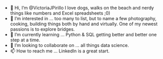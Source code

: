 - 👋 Hi, I’m @VictoriaJPirillo I love dogs, walks on the beach and nerdy things like numbers and Excel spreadsheets ;0)
- 👀 I’m interested in ... too many to list, but to name a few photography, cooking, building things both by hand and virtually. One of my newest passions is to explore bridges.
- 🌱 I’m currently learning ... Python & SQL getting better and better one step at a time. 
- 💞️ I’m looking to collaborate on ... all things data science.
- 📫 How to reach me ... LinkedIn is a great start.

<!---
VictoriaJPirillo/VictoriaJPirillo is a ✨ special ✨ repository because its `README.md` (this file) appears on your GitHub profile.
You can click the Preview link to take a look at your changes.
--->
